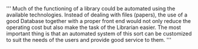 '''
Much of the functioning of a library could be automated using the available technologies.
Instead of dealing with files (papers), the use of a good Database together with a proper front end would not only reduce the operating cost but also make the task of the Librarian easier. 
The most important thing is that an automated system of this sort can be customized to suit the needs of the users and provide good service to them.
'''
